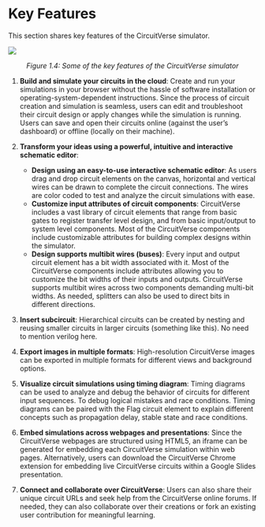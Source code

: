 # Key Features

This section shares key features of the CircuitVerse simulator.

![](../images/img_chapter1/1.4.png)

<div align="center"><em>Figure 1.4: Some of the key features of the CircuitVerse simulator</em></div>

1. **Build and simulate your circuits in the cloud**: Create and run your simulations in your browser without the hassle of software installation or operating-system-dependent instructions. Since the process of circuit creation and simulation is seamless,  users can edit and troubleshoot their circuit design or apply changes while the simulation is running. Users can save and open their circuits online (against the user’s dashboard) or offline (locally on their machine). 

2. **Transform your ideas using a powerful, intuitive and interactive schematic editor**: 

    - **Design using an easy-to-use interactive schematic editor**: As users drag and drop circuit elements on the canvas, horizontal and vertical wires can be drawn to complete the circuit connections. The wires are color coded to test and analyze the circuit simulations with ease. 
    - **Customize input attributes of circuit components**: CircuitVerse includes a vast library of circuit elements that range from basic gates to register transfer level design, and from basic input/output to system level components. Most of the CircuitVerse components include customizable attributes for building complex designs within the simulator.
    - **Design supports multibit wires (buses)**: Every input and output circuit element has a bit width associated with it. Most of the CircuitVerse components include attributes allowing you to customize the bit widths of their inputs and outputs. CircuitVerse supports multibit wires across two components demanding multi-bit widths. As needed, splitters can also be used to direct bits in different directions.

3. **Insert subcircuit**: Hierarchical circuits can be created by nesting and reusing smaller circuits in larger circuits (something like this).  No need to mention verilog here. 

4. **Export images in multiple formats**: High-resolution CircuitVerse images can be exported in multiple formats for different views and background options.

5. **Visualize circuit simulations using timing diagram**: Timing diagrams can be used to analyze and debug the behavior of circuits for different input sequences. To debug logical mistakes and race conditions. Timing diagrams can be paired with the Flag circuit element to explain different concepts such as propagation delay, stable state and race conditions.

6. **Embed simulations across webpages and presentations**: Since the CircuitVerse webpages are structured using HTML5, an iframe can be generated for embedding each CircuitVerse simulation within web pages. Alternatively, users can download the CircuitVerse Chrome extension for embedding live CircuitVerse circuits within a Google Slides presentation. 

7. **Connect and collaborate over CircuitVerse**: Users can also share their unique circuit URLs and seek help from the CircuitVerse online forums. If needed, they can also collaborate over their creations or fork an existing user contribution for meaningful learning. 

